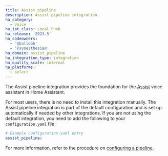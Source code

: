 ```yaml
---
title: Assist pipeline
description: Assist pipeline integration.
ha_category:
  - Voice
ha_iot_class: Local Push
ha_release: '2023.5'
ha_codeowners:
  - '@balloob'
  - '@synesthesiam'
ha_domain: assist_pipeline
ha_integration_type: integration
ha_quality_scale: internal
ha_platforms:
  - select
---
```


The Assist pipeline integration provides the foundation for the [Assist](/voice_control/) voice assistant in Home Assistant. 

For most users, there is no need to install this integration manually. The Assist pipeline integration is part of the default configuration and is set up automatically if needed by other integrations. 
If you are not using the default integration, you need to add the following to your `configuration.yaml` file:

```yaml
# Example configuration.yaml entry
assist_pipeline:
```

For more information, refer to the procedure on [configuring a pipeline](/voice_control/voice_remote_local_assistant/).
